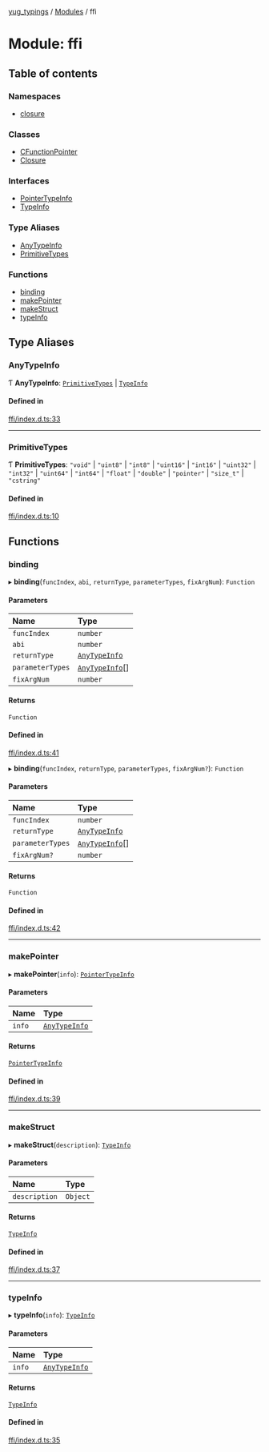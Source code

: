 [yug_typings](../README.md) / [Modules](../modules.md) / ffi

# Module: ffi

## Table of contents

### Namespaces

- [closure](ffi.closure.md)

### Classes

- [CFunctionPointer](../classes/ffi.CFunctionPointer.md)
- [Closure](../classes/ffi.Closure-1.md)

### Interfaces

- [PointerTypeInfo](../interfaces/ffi.PointerTypeInfo.md)
- [TypeInfo](../interfaces/ffi.TypeInfo.md)

### Type Aliases

- [AnyTypeInfo](ffi.md#anytypeinfo)
- [PrimitiveTypes](ffi.md#primitivetypes)

### Functions

- [binding](ffi.md#binding)
- [makePointer](ffi.md#makepointer)
- [makeStruct](ffi.md#makestruct)
- [typeInfo](ffi.md#typeinfo)

## Type Aliases

### AnyTypeInfo

Ƭ **AnyTypeInfo**: [`PrimitiveTypes`](ffi.md#primitivetypes) \| [`TypeInfo`](../interfaces/ffi.TypeInfo.md)

#### Defined in

[ffi/index.d.ts:33](https://github.com/YugMetaverse/yug_typings/blob/25cad34/ffi/index.d.ts#L33)

___

### PrimitiveTypes

Ƭ **PrimitiveTypes**: ``"void"`` \| ``"uint8"`` \| ``"int8"`` \| ``"uint16"`` \| ``"int16"`` \| ``"uint32"`` \| ``"int32"`` \| ``"uint64"`` \| ``"int64"`` \| ``"float"`` \| ``"double"`` \| ``"pointer"`` \| ``"size_t"`` \| ``"cstring"``

#### Defined in

[ffi/index.d.ts:10](https://github.com/YugMetaverse/yug_typings/blob/25cad34/ffi/index.d.ts#L10)

## Functions

### binding

▸ **binding**(`funcIndex`, `abi`, `returnType`, `parameterTypes`, `fixArgNum`): `Function`

#### Parameters

| Name | Type |
| :------ | :------ |
| `funcIndex` | `number` |
| `abi` | `number` |
| `returnType` | [`AnyTypeInfo`](ffi.md#anytypeinfo) |
| `parameterTypes` | [`AnyTypeInfo`](ffi.md#anytypeinfo)[] |
| `fixArgNum` | `number` |

#### Returns

`Function`

#### Defined in

[ffi/index.d.ts:41](https://github.com/YugMetaverse/yug_typings/blob/25cad34/ffi/index.d.ts#L41)

▸ **binding**(`funcIndex`, `returnType`, `parameterTypes`, `fixArgNum?`): `Function`

#### Parameters

| Name | Type |
| :------ | :------ |
| `funcIndex` | `number` |
| `returnType` | [`AnyTypeInfo`](ffi.md#anytypeinfo) |
| `parameterTypes` | [`AnyTypeInfo`](ffi.md#anytypeinfo)[] |
| `fixArgNum?` | `number` |

#### Returns

`Function`

#### Defined in

[ffi/index.d.ts:42](https://github.com/YugMetaverse/yug_typings/blob/25cad34/ffi/index.d.ts#L42)

___

### makePointer

▸ **makePointer**(`info`): [`PointerTypeInfo`](../interfaces/ffi.PointerTypeInfo.md)

#### Parameters

| Name | Type |
| :------ | :------ |
| `info` | [`AnyTypeInfo`](ffi.md#anytypeinfo) |

#### Returns

[`PointerTypeInfo`](../interfaces/ffi.PointerTypeInfo.md)

#### Defined in

[ffi/index.d.ts:39](https://github.com/YugMetaverse/yug_typings/blob/25cad34/ffi/index.d.ts#L39)

___

### makeStruct

▸ **makeStruct**(`description`): [`TypeInfo`](../interfaces/ffi.TypeInfo.md)

#### Parameters

| Name | Type |
| :------ | :------ |
| `description` | `Object` |

#### Returns

[`TypeInfo`](../interfaces/ffi.TypeInfo.md)

#### Defined in

[ffi/index.d.ts:37](https://github.com/YugMetaverse/yug_typings/blob/25cad34/ffi/index.d.ts#L37)

___

### typeInfo

▸ **typeInfo**(`info`): [`TypeInfo`](../interfaces/ffi.TypeInfo.md)

#### Parameters

| Name | Type |
| :------ | :------ |
| `info` | [`AnyTypeInfo`](ffi.md#anytypeinfo) |

#### Returns

[`TypeInfo`](../interfaces/ffi.TypeInfo.md)

#### Defined in

[ffi/index.d.ts:35](https://github.com/YugMetaverse/yug_typings/blob/25cad34/ffi/index.d.ts#L35)
